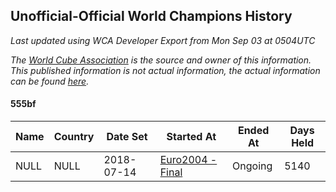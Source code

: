 ## Unofficial-Official World Champions History

*Last updated using WCA Developer Export from Mon Sep 03 at 0504UTC*

*The [World Cube Association](https://www.worldcubeassociation.org) is the source and owner of this information. This published information is not actual information, the actual information can be found [here](https://www.worldcubeassociation.org/results).*

#### 555bf

|Name|Country|Date Set|Started At|Ended At|Days Held|  
|--|--|--|--|--|--|  
|NULL|NULL|2018-07-14|[Euro2004 - Final](https://www.worldcubeassociation.org/competitions/Euro2004/results/all#e555bf_f)|Ongoing|5140|  
